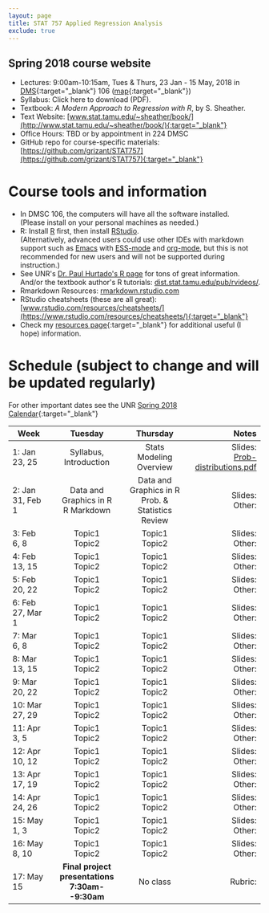 ```yaml
---
layout: page
title: STAT 757 Applied Regression Analysis
exclude: true
---
```


## Spring 2018 course website

- Lectures: 9:00am-10:15am, Tues & Thurs, 23 Jan - 15 May, 2018 in [DMS](http://www.unr.edu/around-campus/facilities/davidson){:target="_blank"} 106 ([map](https://www.google.com/maps/place/Davidson+Mathematics+%26+Science+Center,+Reno,+NV+89557){:target="_blank"})
- Syllabus: Click here to download (PDF).
- Textbook: *A Modern Approach to Regression with R*, by S. Sheather.
- Text Website: [www.stat.tamu.edu/~sheather/book/](http://www.stat.tamu.edu/~sheather/book/){:target="_blank"}
- Office Hours: TBD or by appointment in 224 DMSC
- GitHub repo for course-specific materials: [https://github.com/grizant/STAT757](https://github.com/grizant/STAT757){:target="_blank"}

# Course tools and information
- In DMSC 106, the computers will have all the software installed.<br/>(Please install on your personal machines as needed.)
- R: Install [R](http://www.r-project.org/) first, then install [RStudio](http://www.rstudio.com/).<br/>(Alternatively, advanced users could use other IDEs with markdown support such as [Emacs](https://www.gnu.org/software/emacs/) with [ESS-mode](https://ess.r-project.org/) and [org-mode](https://orgmode.org/), but this is not recommended for new users and will not be supported during instruction.)
- See UNR's [Dr. Paul Hurtado's R page](http://www.pauljhurtado.com/R/) for tons of great information. <br/> And/or the textbook author's R tutorials: [dist.stat.tamu.edu/pub/rvideos/](http://dist.stat.tamu.edu/pub/rvideos/).
- Rmarkdown Resources: [rmarkdown.rstudio.com](http://rmarkdown.rstudio.com)
- RStudio cheatsheets (these are all great): [www.rstudio.com/resources/cheatsheets/](https://www.rstudio.com/resources/cheatsheets/){:target="_blank"}
- Check my [resources page](/resources/){:target="_blank"} for additional useful (I hope) information.

# Schedule (subject to change and will be updated regularly)
For other important dates see the UNR [Spring 2018 Calendar](https://www.unr.edu/academic-central/academic-resources/academic-calendar#Spring2018){:target="_blank"}

| Week | Tuesday | Thursday| Notes |
|---|:---:|:---:|---:|
| 1: Jan 23, 25 | Syllabus, Introduction | Stats Modeling Overview| Slides:<br/>[Prob-distributions.pdf](prob-distributions.pdf) |
| 2: Jan 31, Feb 1 | Data and Graphics in R<br/> R Markdown <br/> | Data and Graphics in R <br/>Prob. & Statistics Review|Slides:<br/> Other:|
| 3: Feb 6, 8 | Topic1<br/> Topic2 <br/> | Topic1 <br/>Topic2 |Slides:<br/> Other: |
| 4: Feb 13, 15 | Topic1<br/> Topic2 <br/> | Topic1 <br/>Topic2 |Slides:<br/> Other: |
| 5: Feb 20, 22 | Topic1<br/> Topic2 <br/> | Topic1 <br/>Topic2 |Slides:<br/> Other: |
| 6: Feb 27, Mar 1 | Topic1<br/> Topic2 <br/> | Topic1 <br/>Topic2 |Slides:<br/> Other: |
| 7: Mar 6, 8 | Topic1<br/> Topic2 <br/> | Topic1 <br/>Topic2 |Slides:<br/> Other: |
| 8: Mar 13, 15 | Topic1<br/> Topic2 <br/> | Topic1 <br/>Topic2 |Slides:<br/> Other: |
| 9: Mar 20, 22 | Topic1<br/> Topic2 <br/> | Topic1 <br/>Topic2 |Slides:<br/> Other: |
| 10: Mar 27, 29 | Topic1<br/> Topic2 <br/> | Topic1 <br/>Topic2 |Slides:<br/> Other: |
| 11: Apr 3, 5 | Topic1<br/> Topic2 <br/> | Topic1 <br/>Topic2 |Slides:<br/> Other: |
| 12: Apr 10, 12 | Topic1<br/> Topic2 <br/> | Topic1 <br/>Topic2 |Slides:<br/> Other: |
| 13: Apr 17, 19 | Topic1<br/> Topic2 <br/> | Topic1 <br/>Topic2 |Slides:<br/> Other: |
| 14: Apr 24, 26 | Topic1<br/> Topic2 <br/> | Topic1 <br/>Topic2 |Slides:<br/> Other: |
| 15: May 1, 3 | Topic1<br/> Topic2 <br/> | Topic1 <br/>Topic2 |Slides:<br/> Other: |
| 16: May 8, 10 | Topic1<br/> Topic2 <br/> | Topic1 <br/>Topic2 |Slides:<br/> Other: |
| 17: May 15 | **Final project presentations<br/>7:30am--9:30am** | No class |Rubric: |
